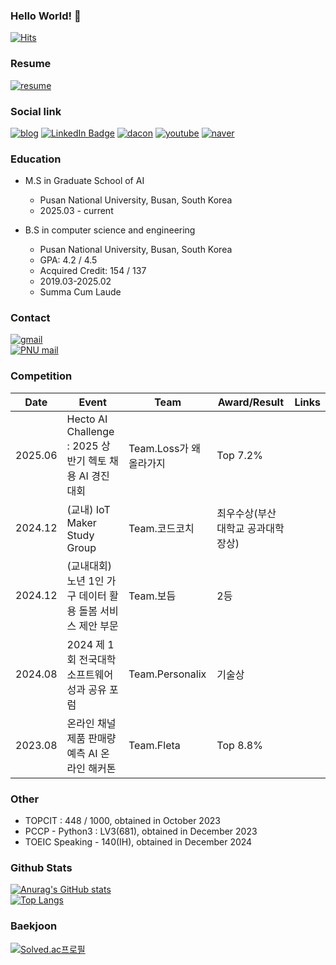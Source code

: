 ### Hello World! 👋

<!--
**minchoCoin/minchoCoin** is a ✨ _special_ ✨ repository because its `README.md` (this file) appears on your GitHub profile.

Here are some ideas to get you started:

- 🔭 I’m currently working on ...
- 🌱 I’m currently learning ...
- 👯 I’m looking to collaborate on ...
- 🤔 I’m looking for help with ...
- 💬 Ask me about ...
- 📫 How to reach me: ...
- 😄 Pronouns: ...
- ⚡ Fun fact: ...
-->
[![Hits](https://hits.sh/github.com/minchoCoin.svg?view=today-total&logo=github)](https://hits.sh/github.com/minchoCoin/)

### Resume
[![resume](https://img.shields.io/badge/RESUME-6d856d?logo=readme&style=flat&logoColor=white)](https://minchocoin.github.io/resume/)

### Social link
[![blog](http://img.shields.io/badge/BLOG-beige??style=flat&logo=github&logoColor=black)](https://minchocoin.github.io/)
[![LinkedIn Badge](http://img.shields.io/badge/-LinkedIn-0072b1?style=flat&logo=readdotcv)](https://www.linkedin.com/in/taehun-kim-351185350/)
[![dacon](http://img.shields.io/badge/Dacon-3B7CDE?style=flat&logo=readme&logoColor=white)](https://dacon.io/myprofile/483768/home)
[![youtube](http://img.shields.io/badge/Youtube-red?style=flat&logo=youtube&logoColor=white)](https://www.youtube.com/@taehunkim_coding)
[![naver](http://img.shields.io/badge/Naver_blog-2DB400?style=flat&logo=naver&logoColor=white)](https://m.blog.naver.com/0508taehun)

### Education
- M.S in Graduate School of AI
  - Pusan National University, Busan, South Korea
  - 2025.03 - current

- B.S in computer science and engineering
  - Pusan National University, Busan, South Korea
  - GPA: 4.2 / 4.5
  - Acquired Credit: 154 / 137
  - 2019.03-2025.02
  - Summa Cum Laude

### Contact
<a href="mailto:taehun5508@gmail.com">
        <img alt="gmail" src="https://img.shields.io/badge/-taehun5508@gmail.com-d14836?style=flat-square&logo=Gmail&logoColor=white"> 
    </a>
    <br>
<a href="mailto:bigteach0508@pusan.ac.kr">
        <img alt="PNU mail" src="https://img.shields.io/badge/-bigteach0508@pusan.ac.kr-005baa?style=flat-square&logo=Gmail&logoColor=white"> 
    </a>


### Competition
| Date| Event|Team| Award/Result| Links|
|------------|---------------------------------------------------------------------------------------------|----|------------------------------------------------------|-----------------------------------------|
|2025.06| Hecto AI Challenge : 2025 상반기 헥토 채용 AI 경진대회 | Team.Loss가 왜 올라가지 | Top 7.2% ||
|2024.12| (교내) IoT Maker Study Group | Team.코드코치 | 최우수상(부산대학교 공과대학장상) ||
|2024.12| (교내대회) 노년 1인 가구 데이터 활용 돌봄 서비스 제안 부문 | Team.보듬 | 2등 ||
|2024.08| 2024 제 1회 전국대학 소프트웨어 성과 공유 포럼 | Team.Personalix |기술상||
|2023.08| 온라인 채널 제품 판매량 예측 AI 온라인 해커톤 | Team.Fleta | Top 8.8% ||
### Other
- TOPCIT : 448 / 1000, obtained in October 2023
- PCCP - Python3 : LV3(681), obtained in December 2023
- TOEIC Speaking - 140(IH), obtained in December 2024
### Github Stats

[![Anurag's GitHub stats](https://github-readme-stats.vercel.app/api?username=minchoCoin&theme=vue-dark)](https://github.com/anuraghazra/github-readme-stats)
<br>
[![Top Langs](https://github-readme-stats.vercel.app/api/top-langs/?username=minchoCoin&theme=vue-dark&langs_count=10&layout=compact&exclude_repo=minchoCoin.github.io,stt-service,deep-learning-programming)](https://github.com/anuraghazra/github-readme-stats)

### Baekjoon

[![Solved.ac프로필](http://mazassumnida.wtf/api/v2/generate_badge?boj=bigteach)](https://solved.ac/profile/bigteach)

